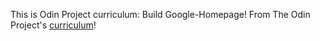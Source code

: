 This is Odin Project curriculum: Build Google-Homepage!
From The Odin Project's [curriculum](http://www.theodinproject.com/courses/web-development-101/lessons/html-css)!